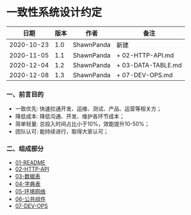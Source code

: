 # 一致性系统设计约定


| 日期       | 版本 | 作者       | 备注               |  
|------------|------|------------|--------------------|
| 2020-10-23 | 1.0  | ShawnPanda | 新建               |
| 2020-11-05 | 1.1  | ShawnPanda | + 02-HTTP-API.md   |
| 2020-12-04 | 1.2  | ShawnPanda | + 03-DATA-TABLE.md |
| 2020-12-08 | 1.3  | ShawnPanda | + 07-DEV-OPS.md    |

### 一、前言目的
 * 一致优先: 快速拉通开发、运维、测试、产品、运营等相关方；
 * 降低成本: 降低沟通、开发、维护各环节成本；
 * 简单轻量: 总投入时间占比小于10%，效能提升10-50%；
 * 团队认可: 能持续进行，取得大家认可；

### 二、组成部分
 * [01-README](01-README.md)
 * [02-HTTP-API](02-HTTP-API.md)
 * [03-数据表](03-DATA-TABLE.md)
 * [04-字典表](04-DICTIONARY.md)
 * [05-环境网络](05-NETWORKING.md)
 * [06-公共组件](06-COMMON-COMPONENTS.md)
 * [07-DEV-OPS](07-DEV-OPS.md)




